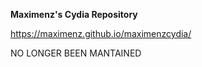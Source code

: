 <b>Maximenz's Cydia Repository</b>

https://maximenz.github.io/maximenzcydia/

NO LONGER BEEN MANTAINED
